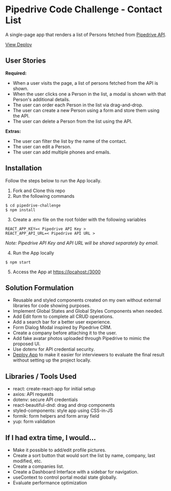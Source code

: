 # Pipedrive Code Challenge - Contact List

A single-page app that renders a list of Persons fetched from [Pipedrive API](https://developers.pipedrive.com/docs/api/v1).

[View Deploy](https://pipedrive-challenge.herokuapp.com/) 


## User Stories

**Required:**
- When a user visits the page, a list of persons fetched from the API is shown.
- When the user clicks one a Person in the list, a modal is shown with that Person's additional details.
- The user can order each Person in the list via drag-and-drop.
- The user can create a new Person using a form and store them using the API.
- The user can delete a Person from the list using the API.

**Extras:**
- The user can filter the list by the name of the contact.
- The user can edit a Person.
- The user can add multiple phones and emails.

## Installation 
Follow the steps below to run the App locally.

1. Fork and Clone this repo
2. Run the following commands
```
$ cd pipedrive-challenge
$ npm install
```

3. Create a .env file on the root folder with the following variables

```
REACT_APP_KEY=< Pipedrive API Key >
REACT_APP_API_URL=< Pipedrive API URL >
```
<em>Note: Pipedrive API Key and API URL will be shared separately by email.</em>

4. Run the App locally
```
$ npm start
```
5. Access the App at [https://locahost:/3000](http://localhost:3000/)


## Solution Formulation
- Reusable and styled components created on my own without external libraries for code showing purposes.
- Implement Global States and Global Styles Components when needed.
- Add Edit form to complete all CRUD operations.
- Add a search bar for a better user experience.
- Form Dialog Modal inspired by Pipedrive CRM.
- Create a company before attaching it to the user.
- Add fake avatar photos uploaded through Pipedrive to mimic the proposed UI.
- Use dotenv for API credential security.
- [Deploy App](https://pipedrive-challenge.herokuapp.com/)  to make it easier for interviewers to evaluate the final result without setting up the project locally.
 
## Libraries / Tools Used
- react: create-react-app for initial setup
- axios: API requests
- dotenv: secure API credentials
- react-beautiful-dnd: drag and drop components
- styled-components: style app using CSS-in-JS
- formik: form helpers and form array field
- yup: form validation

## If I had extra time, I would...
- Make it possible to add/edit profile pictures.
- Create a sort button that would sort the list by name, company, last modified, etc.
- Create a companies list.
- Create a Dashboard Interface with a sidebar for navigation.
- useContext to control portal modal state globally.
- Evaluate performance optimization




